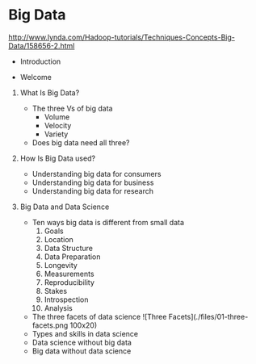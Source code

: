 # Big Data

http://www.lynda.com/Hadoop-tutorials/Techniques-Concepts-Big-Data/158656-2.html

- Introduction

- Welcome

1. What Is Big Data?
    - The three Vs of big data
        - Volume
        - Velocity
        - Variety
    - Does big data need all three?

2. How Is Big Data used? 
    - Understanding big data for consumers
    - Understanding big data for business
    - Understanding big data for research

3. Big Data and Data Science
    - Ten ways big data is different from small data
        1. Goals 
        2. Location
        3. Data Structure
        4. Data Preparation
        5. Longevity
        6. Measurements
        7. Reproducibility
        8. Stakes
        9. Introspection
        10. Analysis
    - The three facets of data science
    ![Three Facets](./files/01-three-facets.png 100x20)
    - Types and skills in data science
    - Data science without big data
    - Big data without data science